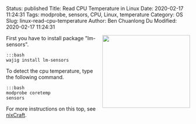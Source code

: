 Status: published
Title: Read CPU Temperature in Linux
Date: 2020-02-17 11:24:31
Tags: modprobe, sensors, CPU, Linux, temperature
Category: OS
Slug: linux-read-cpu-temperature
Author: Ben Chuanlong Du
Modified: 2020-02-17 11:24:31

<img src="http://dclong.github.io/media/computer/hot.jpg" height="200" width="240" align="right"/>

First you have to install package "lm-sensors". 

    :::bash
    wajig install lm-sensors

To detect the cpu temperature, type the following command.

    :::bash
    modprobe coretemp
    sensors

For more instructions on this top, 
see [nixCraft](http://www.cyberciti.biz/faq/howto-linux-get-sensors-information/).
